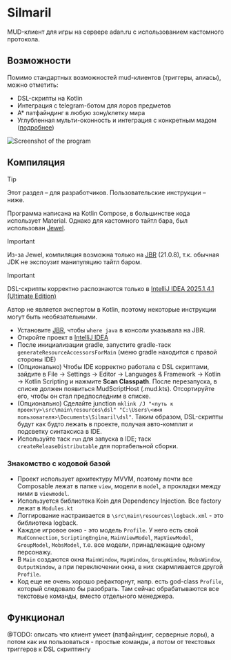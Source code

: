 # Silmaril

MUD-клиент для игры на сервере adan.ru с использованием кастомного протокола.

## Возможности
Помимо стандартных возможностей mud-клиентов (триггеры, алиасы), можно отметить:

* DSL-скрипты на Kotlin
* Интеграция с telegram-ботом для лоров предметов
* А* патфайндинг в любую зону/клетку мира
* Углубленная мульти-оконность и интеграция с конкретным мадом ([подробнее](#Функционал))

![Screenshot of the program](./docs/screenshot.png)

## Компиляция

> [!TIP]
> Этот раздел – для разработчиков. Пользовательские инструкции – ниже.
 
Программа написана на Kotlin Compose, в большинстве кода использует Material. Однако для кастомного тайтл бара, был использован [Jewel](https://github.com/JetBrains/intellij-community/tree/master/platform/jewel). 

> [!IMPORTANT]
> Из-за Jewel, компиляция возможна только на [JBR](https://github.com/JetBrains/JetBrainsRuntime/releases) (21.0.8), т.к. обычная JDK не экспоузит манипуляцию тайтл баром.

> [!IMPORTANT]
> DSL-скрипты корректно распознаются только в [IntelliJ IDEA 2025.1.4.1 (Ultimate Edition)](https://www.jetbrains.com/idea/download/other.html)

Автор не является экспертом в Kotlin, поэтому некоторые инструкции могут быть необязательными. 

*   Установите [JBR](https://github.com/JetBrains/JetBrainsRuntime/releases), чтобы `where java` в консоли указывала на JBR.
*   Откройте проект в [IntelliJ IDEA](https://www.jetbrains.com/idea/download/other.html)
*   После инициализации gradle, запустите gradle-таск `generateResourceAccessorsForMain` (меню gradle находится с правой стороны IDE)
*   (Опционально) Чтобы IDE корректно работала с DSL скриптами, зайдите в File -> Settings -> Editor -> Languages & Framework -> Kotlin -> Kotlin Scripting и нажмите **Scan Classpath**. После перезапуска, в списке должен появиться MudScriptHost (.mud.kts). Отсортируйте его, чтобы он стал предпоследним в списке.
*   (Опционально) Сделайте junction `mklink /J "<путь к проекту>\src\main\resources\dsl" "C:\Users\<имя пользователя>\Documents\Silmaril\dsl"`. Таким образом, DSL-скрипты будут как будто лежать в проекте, получая авто-комплит и подсветку синтаксиса в IDE.
*   Используйте таск `run` для запуска в IDE; таск `createReleaseDistributable` для портабельной сборки.

### Знакомство с кодовой базой
* Проект использует архитектуру MVVM, поэтому почти все Composable лежат в папке `view`, модели в `model`, а прокладки между ними в `viewmodel`.
* Используется библиотека Koin для Dependency Injection. Все factory лежат в `Modules.kt`
* Логгирование настраивается в `\src\main\resources\logback.xml` - это библиотека logback.
* Каждое игровое окно - это модель `Profile`. У него есть свой `MudConnection`, `ScriptingEngine`, `MainViewModel`, `MapViewModel`, `GroupModel`, `MobsModel`, т.е. все модели, принадлежащие одному персонажу.
* В `Main` создаются окна `MainWindow`, `MapWindow`, `GroupWindow`, `MobsWindow`, `OutputWindow`, а при переключении окна, в них скармливается другой `Profile`.
* Код еще не очень хорошо рефакторнут, напр. есть god-class `Profile`, который следовало бы разобрать. Там сейчас обрабатываются все текстовые команды, вместо отдельного менеджера. 

## Функционал

@TODO: описать что клиент умеет (патфайндинг, серверные лоры), а потом как им пользоваться - простые команды, а потом от текстовых триггеров к DSL скриптингу